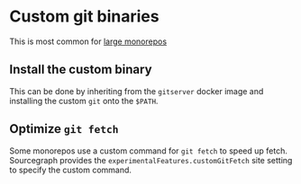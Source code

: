 # Custom git binaries

This is most common for [large monorepos](../background-information/monorepo.md)

## Install the custom binary

This can be done by inheriting from the `gitserver` docker image and installing the custom `git` onto the `$PATH`.

## Optimize `git fetch`

Some monorepos use a custom command for `git fetch` to speed up fetch. Sourcegraph provides the `experimentalFeatures.customGitFetch` site setting to specify the custom command.
